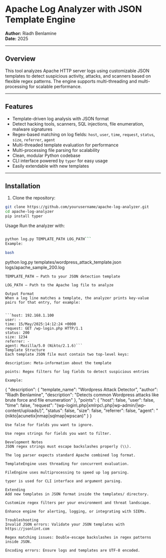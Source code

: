 # Apache Log Analyzer with JSON Template Engine

**Author:** Riadh Benlamine  
**Date:** 2025

---

## Overview

This tool analyzes Apache HTTP server logs using customizable JSON templates to detect suspicious activity, attacks, and scanners based on flexible regex patterns. The engine supports multi-threading and multi-processing for scalable performance.

---

## Features

- Template-driven log analysis with JSON format  
- Detect hacking tools, scanners, SQL injections, file enumeration, malware signatures  
- Regex-based matching on log fields: `host`, `user`, `time`, `request`, `status`, `size`, `referrer`, `agent`  
- Multi-threaded template evaluation for performance  
- Multi-processing file parsing for scalability  
- Clean, modular Python codebase  
- CLI interface powered by `typer` for easy usage  
- Easily extendable with new templates

---

## Installation

1. Clone the repository:

```bash
git clone https://github.com/yourusername/apache-log-analyzer.git
cd apache-log-analyzer
pip install typer
```
Usage
Run the analyzer with:

```bash

python log.py TEMPLATE_PATH LOG_PATH```
Example:

bash
```
python log.py templates/wordpress_attack_template.json logs/apache_sample_200.log
```
TEMPLATE_PATH — Path to your JSON detection template

LOG_PATH — Path to the Apache log file to analyze

Output Format
When a log line matches a template, the analyzer prints key-value pairs for that entry, for example:


```host: 192.168.1.100
user: -
time: 15/May/2025:14:12:24 +0000
request: GET /wp-login.php HTTP/1.1
status: 200
size: 1234
referrer: -
agent: Mozilla/5.0 (Nikto/2.1.6)```
Template Structure
Each template JSON file must contain two top-level keys:

description: Meta-information about the template

points: Regex filters for log fields to detect suspicious entries

Example:
```
{
  "description": {
    "template_name": "Wordpress Attack Detector",
    "author": "Riadh Benlamine",
    "description": "Detects common Wordpress attacks like brute force and file enumeration"
  },
  "points": {
    "host": false,
    "user": false,
    "time": false,
    "request": "(wp-login\\.php|xmlrpc\\.php|wp-admin/|wp-content/uploads/)",
    "status": false,
    "size": false,
    "referrer": false,
    "agent": "(nikto|acunetix|nmap|sqlmap|wpscan)"
  }
}
```
Use false for fields you want to ignore.

Use regex strings for fields you want to filter.

Development Notes
JSON regex strings must escape backslashes properly (\\).

The log parser expects standard Apache combined log format.

TemplateEngine uses threading for concurrent evaluation.

FileEngine uses multiprocessing to speed up log parsing.

typer is used for CLI interface and argument parsing.

Extending
Add new templates in JSON format inside the templates/ directory.

Customize regex filters per your environment and threat landscape.

Enhance engine for alerting, logging, or integrating with SIEMs.

Troubleshooting
Invalid JSON errors: Validate your JSON templates with https://jsonlint.com

Regex matching issues: Double-escape backslashes in regex patterns inside JSON.

Encoding errors: Ensure logs and templates are UTF-8 encoded.